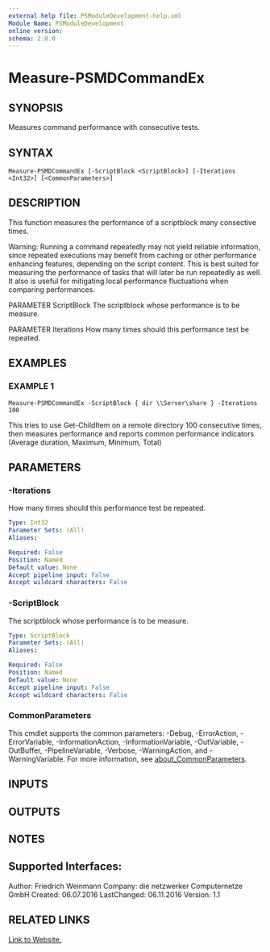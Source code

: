 ```yaml
---
external help file: PSModuleDevelopment-help.xml
Module Name: PSModuleDevelopment
online version:
schema: 2.0.0
---
```


# Measure-PSMDCommandEx

## SYNOPSIS
Measures command performance with consecutive tests.

## SYNTAX

```
Measure-PSMDCommandEx [-ScriptBlock <ScriptBlock>] [-Iterations <Int32>] [<CommonParameters>]
```

## DESCRIPTION
This function measures the performance of a scriptblock many consective times.

Warning: Running a command repeatedly may not yield reliable information, since repeated executions may benefit from caching or other performance enhancing features, depending on the script content.
This is best suited for measuring the performance of tasks that will later be run repeatedly as well.
It also is useful for mitigating local performance fluctuations when comparing performances.

PARAMETER ScriptBlock
The scriptblock whose performance is to be measure.

PARAMETER Iterations
How many times should this performance test be repeated.

## EXAMPLES

### EXAMPLE 1
```
Measure-PSMDCommandEx -ScriptBlock { dir \\Server\share } -Iterations 100
```

This tries to use Get-ChildItem on a remote directory 100 consecutive times, then measures performance and reports common performance indicators (Average duration, Maximum, Minimum, Total)

## PARAMETERS

### -Iterations
How many times should this performance test be repeated.

```yaml
Type: Int32
Parameter Sets: (All)
Aliases:

Required: False
Position: Named
Default value: None
Accept pipeline input: False
Accept wildcard characters: False
```

### -ScriptBlock
The scriptblock whose performance is to be measure.

```yaml
Type: ScriptBlock
Parameter Sets: (All)
Aliases:

Required: False
Position: Named
Default value: None
Accept pipeline input: False
Accept wildcard characters: False
```

### CommonParameters
This cmdlet supports the common parameters: -Debug, -ErrorAction, -ErrorVariable, -InformationAction, -InformationVariable, -OutVariable, -OutBuffer, -PipelineVariable, -Verbose, -WarningAction, and -WarningVariable. For more information, see [about_CommonParameters](http://go.microsoft.com/fwlink/?LinkID=113216).

## INPUTS

## OUTPUTS

## NOTES
Supported Interfaces:
------------------------

Author:       Friedrich Weinmann
Company:      die netzwerker Computernetze GmbH
Created:      06.07.2016
LastChanged:  06.11.2016
Version:      1.1

## RELATED LINKS

[Link to Website.]()

